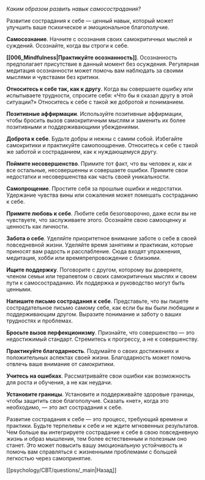 *Каким образом развить навык самосострадания?*

Развитие сострадания к себе — ценный навык, который может улучшить ваше психическое и эмоциональное благополучие.

**Самосознание**. Начните с осознания своих самокритичных мыслей и суждений. Осознайте, когда вы строги к себе.

**[[006_Mindfulness|Практикуйте осознанность]]**. Осознанность предполагает присутствие в данный момент без осуждения. Регулярная медитация осознанности может помочь вам наблюдать за своими мыслями и чувствами без критики.

**Относитесь к себе так, как к другу**. Когда вы совершаете ошибку или испытываете трудности, спросите себя: «Что бы я сказал другу в этой ситуации?» Относитесь к себе с такой же добротой и пониманием.

**Позитивные аффирмации**. Используйте позитивные аффирмации, чтобы бросить вызов самокритичным мыслям и заменить их более позитивными и поддерживающими убеждениями.

**Доброта к себе**. Будьте добры и нежны с самим собой. Избегайте самокритики и практикуйте самопоощрение. Относитесь к себе с такой же заботой и состраданием, как к нуждающемуся другу.

**Поймите несовершенство**. Примите тот факт, что вы человек и, как и все остальные, несовершенны и совершаете ошибки. Примите свои недостатки и несовершенства как часть своей уникальности.

**Самопрощение**. Простите себя за прошлые ошибки и недостатки. Удержание чувства вины или сожаления может помешать состраданию к себе.

**Примите любовь к себе**. Любите себя безоговорочно, даже если вы не чувствуете, что заслуживаете этого. Осознайте свою самооценку и ценность как личности.

**Забота о себе**. Уделяйте приоритетное внимание заботе о себе в своей повседневной жизни. Уделяйте время занятиям и практикам, которые приносят вам радость и расслабление. Сюда входят упражнения, медитация, хобби или времяпрепровождение с близкими.

**Ищите поддержку**. Поговорите с другом, которому вы доверяете, членом семьи или терапевтом о своих самокритичных мыслях и своем пути к самосостраданию. Их поддержка и руководство могут быть ценными.

**Напишите письмо сострадания к себе**. Представьте, что вы пишете сострадательное письмо самому себе, как если бы вы были любящим и поддерживающим другом. Выразите понимание и заботу о ваших трудностях и проблемах.

**Бросьте вызов перфекционизму**. Признайте, что совершенство — это недостижимый стандарт. Стремитесь к прогрессу, а не к совершенству.

**Практикуйте благодарность**. Подумайте о своих достижениях и положительных аспектах своей жизни. Благодарность может помочь отвлечь ваше внимание от самокритики.

**Учитесь на ошибках**. Рассматривайте свои ошибки как возможность для роста и обучения, а не как неудачи.

**Установите границы**. Установите и поддерживайте здоровые границы, чтобы защитить свое благополучие. Сказать «нет», когда это необходимо, — это акт сострадания к себе.

Развитие сострадания к себе — это процесс, требующий времени и практики. Будьте терпеливы к себе и не ждите мгновенных результатов. Чем больше вы интегрируете сострадание к себе в свою повседневную жизнь и образ мышления, тем более естественным и полезным оно станет. Это может повысить вашу эмоциональную устойчивость и помочь вам справляться с жизненными проблемами с большей легкостью через самопринятие.

[[psychology/CBT/questions/_main|Назад]]
